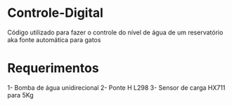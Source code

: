 # Controle-Digital
Código utilizado para fazer o controle do nível de água de um reservatório aka fonte automática para gatos

# Requerimentos
1- Bomba de água unidirecional
2- Ponte H L298
3- Sensor de carga HX711 para 5Kg

